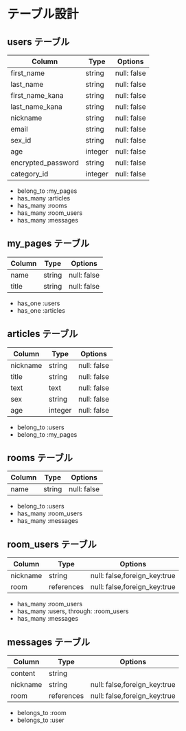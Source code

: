 # テーブル設計

## users テーブル

| Column             | Type     | Options        |
| -------------------| ---------| ---------------|
| first_name         | string   | null: false    |  
| last_name          | string   | null: false    | 
| first_name_kana    | string   | null: false    |
| last_name_kana     | string   | null: false    |
| nickname           | string   | null: false    |
| email              | string   | null: false    |
| sex_id             | string   | null: false    |
| age                | integer  | null: false    |
| encrypted_password | string   | null: false    |
| category_id        | integer  | null: false    |

- belong_to :my_pages
- has_many :articles
- has_many :rooms
- has_many :room_users
- has_many :messages

## my_pages テーブル

| Column | Type    | Options     |
| -------| --------| ------------|
| name   | string  | null: false |
| title  | string  | null: false |

- has_one :users
- has_one :articles

##  articles テーブル

| Column        | Type    | Options     |
| --------------| --------| ------------|
| nickname      | string  | null: false |
| title         | string  | null: false |
| text          | text    | null: false |
| sex           | string  | null: false |
| age           | integer | null: false |

- belong_to :users
- belong_to :my_pages

## rooms テーブル

| Column       | Type    | Options     |
| -------------| --------| ------------|
| name         | string  | null: false |

- belong_to :users
- has_many :room_users
- has_many :messages

## room_users テーブル

| Column       | Type       | Options                      |
| -------------| -----------| -----------------------------|
| nickname     | string     | null: false,foreign_key:true |
| room         | references | null: false,foreign_key:true |

- has_many :room_users
- has_many :users, through: :room_users
- has_many :messages

## messages テーブル

| Column       | Type       | Options                         |
| -------------| -----------| --------------------------------|
| content      | string     |                                 |
| nickname     | string     | null: false,foreign_key:true    |
| room         | references | null: false,foreign_key:true    |

- belongs_to :room
- belongs_to :user
